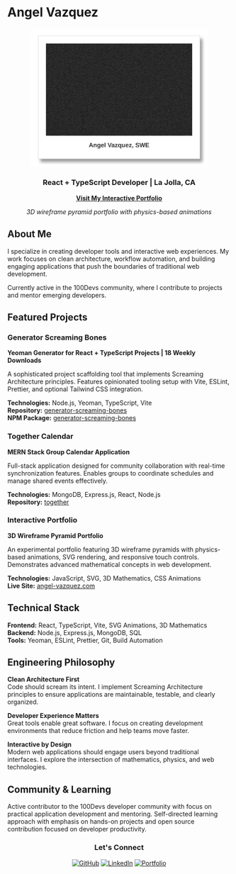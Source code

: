 # Angel Vazquez

<div align="center">
  <img src="https://raw.githubusercontent.com/AngelCodes95/AngelCodes95/main/assets/github-triangle-polaroid.svg" alt="Angel Vazquez - Software Engineer" width="400"/>
</div>

<div align="center">
  
### React + TypeScript Developer | La Jolla, CA

**[Visit My Interactive Portfolio](https://angel-vazquez.com)**

*3D wireframe pyramid portfolio with physics-based animations*

</div>

## About Me

I specialize in creating developer tools and interactive web experiences. My work focuses on clean architecture, workflow automation, and building engaging applications that push the boundaries of traditional web development.

Currently active in the 100Devs community, where I contribute to projects and mentor emerging developers.

## Featured Projects

### Generator Screaming Bones
**Yeoman Generator for React + TypeScript Projects | 18 Weekly Downloads**

A sophisticated project scaffolding tool that implements Screaming Architecture principles. Features opinionated tooling setup with Vite, ESLint, Prettier, and optional Tailwind CSS integration.

**Technologies:** Node.js, Yeoman, TypeScript, Vite  
**Repository:** [generator-screaming-bones](https://github.com/AngelCodes95/generator-screaming-bones)  
**NPM Package:** [generator-screaming-bones](https://www.npmjs.com/package/generator-screaming-bones)

### Together Calendar
**MERN Stack Group Calendar Application**

Full-stack application designed for community collaboration with real-time synchronization features. Enables groups to coordinate schedules and manage shared events effectively.

**Technologies:** MongoDB, Express.js, React, Node.js  
**Repository:** [together](https://github.com/AngelCodes95/together)

### Interactive Portfolio
**3D Wireframe Pyramid Portfolio**

An experimental portfolio featuring 3D wireframe pyramids with physics-based animations, SVG rendering, and responsive touch controls. Demonstrates advanced mathematical concepts in web development.

**Technologies:** JavaScript, SVG, 3D Mathematics, CSS Animations  
**Live Site:** [angel-vazquez.com](https://angel-vazquez.com)

## Technical Stack

**Frontend:** React, TypeScript, Vite, SVG Animations, 3D Mathematics  
**Backend:** Node.js, Express.js, MongoDB, SQL  
**Tools:** Yeoman, ESLint, Prettier, Git, Build Automation

## Engineering Philosophy

**Clean Architecture First**  
Code should scream its intent. I implement Screaming Architecture principles to ensure applications are maintainable, testable, and clearly organized.

**Developer Experience Matters**  
Great tools enable great software. I focus on creating development environments that reduce friction and help teams move faster.

**Interactive by Design**  
Modern web applications should engage users beyond traditional interfaces. I explore the intersection of mathematics, physics, and web technologies.

## Community & Learning

Active contributor to the 100Devs developer community with focus on practical application development and mentoring. Self-directed learning approach with emphasis on hands-on projects and open source contribution focused on developer productivity.

<div align="center">

### Let's Connect

[![GitHub](https://img.shields.io/badge/GitHub-AngelCodes95-black?style=flat&logo=github)](https://github.com/angelcodes95)
[![LinkedIn](https://img.shields.io/badge/LinkedIn-angelthedev-blue?style=flat&logo=linkedin)](https://linkedin.com/in/angelthedev)
[![Portfolio](https://img.shields.io/badge/Portfolio-angel-vazquez.com-purple?style=flat&logo=safari)](https://angel-vazquez.com)

</div>